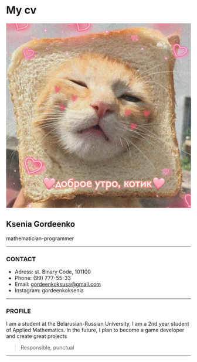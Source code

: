 # My cv

![Ksenia Gordeenko](cat.jpg)

## Ksenia Gordeenko
mathematician-programmer

---

### CONTACT
- Adress: st. Binary Code, 101100
- Phone: (99) 777-55-33
- Email: gordeenkoksusa@gmail.com
- Instagram: gordeenkoksenia

---

### PROFILE
I am a student at the Belarusian-Russian University, I am a 2nd year student of Applied Mathematics. In the future, I plan to become a game developer and create great projects

> Responsible, punctual

---
